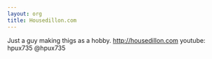 ```yaml
---
layout: org
title: Housedillon.com
---
```

Just a guy making thigs as a hobby.
http://housedillon.com
youtube: hpux735
@hpux735